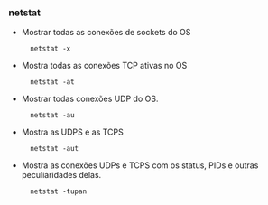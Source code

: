 ### netstat

- Mostrar todas as conexões de sockets do OS

		netstat -x

- Mostra todas as conexões TCP ativas no OS

		netstat -at

- Mostrar todas conexões UDP do OS.
		
		netstat -au

- Mostra as UDPS e as TCPS

		netstat -aut

- Mostra as conexões UDPs e TCPS com os status, PIDs e outras peculiaridades delas.

		netstat -tupan
		

